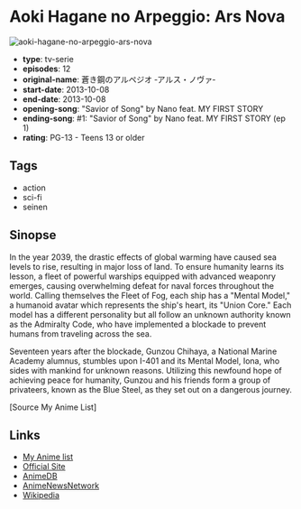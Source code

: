 # Aoki Hagane no Arpeggio: Ars Nova

![aoki-hagane-no-arpeggio-ars-nova](https://cdn.myanimelist.net/images/anime/6/56143.jpg)

-   **type**: tv-serie
-   **episodes**: 12
-   **original-name**: 蒼き鋼のアルペジオ ‐アルス・ノヴァ‐
-   **start-date**: 2013-10-08
-   **end-date**: 2013-10-08
-   **opening-song**: "Savior of Song" by Nano feat. MY FIRST STORY
-   **ending-song**: #1: "Savior of Song" by Nano feat. MY FIRST STORY (ep 1)
-   **rating**: PG-13 - Teens 13 or older

## Tags

-   action
-   sci-fi
-   seinen

## Sinopse

In the year 2039, the drastic effects of global warming have caused sea levels to rise, resulting in major loss of land. To ensure humanity learns its lesson, a fleet of powerful warships equipped with advanced weaponry emerges, causing overwhelming defeat for naval forces throughout the world. Calling themselves the Fleet of Fog, each ship has a "Mental Model," a humanoid avatar which represents the ship's heart, its "Union Core." Each model has a different personality but all follow an unknown authority known as the Admiralty Code, who have implemented a blockade to prevent humans from traveling across the sea.

Seventeen years after the blockade, Gunzou Chihaya, a National Marine Academy alumnus, stumbles upon I-401 and its Mental Model, Iona, who sides with mankind for unknown reasons. Utilizing this newfound hope of achieving peace for humanity, Gunzou and his friends form a group of privateers, known as the Blue Steel, as they set out on a dangerous journey.

[Source My Anime List]

## Links

-   [My Anime list](https://myanimelist.net/anime/18893/Aoki_Hagane_no_Arpeggio__Ars_Nova)
-   [Official Site](http://www.aokihagane.com/)
-   [AnimeDB](http://anidb.info/perl-bin/animedb.pl?show=anime&aid=9905)
-   [AnimeNewsNetwork](http://www.animenewsnetwork.com/encyclopedia/anime.php?id=15359)
-   [Wikipedia](http://ja.wikipedia.org/wiki/蒼き鋼のアルペジオ)
